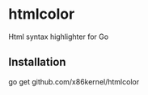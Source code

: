 # htmlcolor

Html syntax highlighter for Go

## Installation

go get github.com/x86kernel/htmlcolor
